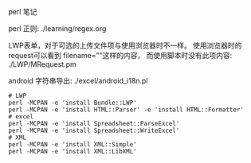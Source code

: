 perl 笔记

perl 正则: ./learning/regex.org

LWP表单，对于可选的上传文件项与使用浏览器时不一样。
使用浏览器时的request可以看到 filename=""这样的内容，
而使用脚本时没有此项内容: ./LWP/MRequest.pm

android 字符串导出: ./excel/android_i18n.pl

```
# LWP
perl -MCPAN -e 'install Bundle::LWP'
perl -MCPAN -e 'install HTML::Parser' -e 'install HTML::Formatter'
# excel
perl -MCPAN -e 'install Spreadsheet::ParseExcel'
perl -MCPAN -e 'install Spreadsheet::WriteExcel'
# XML
perl -MCPAN -e 'install XML::Simple'
perl -MCPAN -e 'install XML::LibXML'
```
